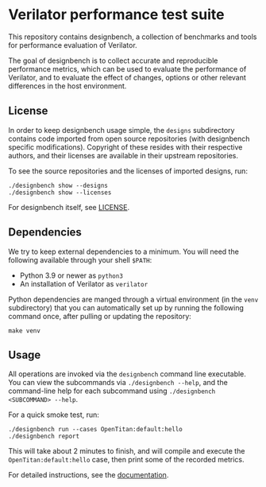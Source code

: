 

# Verilator performance test suite

This repository contains designbench, a collection of benchmarks and tools
for performance evaluation of Verilator.

The goal of designbench is to collect accurate and reproducible performance
metrics, which can be used to evaluate the performance of Verilator, and to
evaluate the effect of changes, options or other relevant differences in the
host environment.

## License

In order to keep designbench usage simple, the `designs` subdirectory
contains code imported from open source repositories (with designbench
specific modifications). Copyright of these resides with their respective
authors, and their licenses are available in their upstream repositories.

To see the source repositories and the licenses of imported designs, run:
```shell
./designbench show --designs
./designbench show --licenses
```

For designbench itself, see [LICENSE](LICENSE).

## Dependencies

We try to keep external dependencies to a minimum. You will need the following
available through your shell `$PATH`:
- Python 3.9 or newer as `python3`
- An installation of Verilator as `verilator`

Python dependencies are manged through a virtual environment (in the `venv`
subdirectory) that you can automatically set up by running the following
command once, after pulling or updating the repository:

```shell
make venv
```

## Usage

All operations are invoked via the `designbench` command line executable.
You can view the subcommands via `./designbench --help`, and the command-line
help for each subcommand using `./designbench <SUBCOMMAND> --help`.

For a quick smoke test, run:

```shell
./designbench run --cases OpenTitan:default:hello
./designbench report
```

This will take about 2 minutes to finish, and will compile and execute the `OpenTitan:default:hello` case, then print some of the recorded metrics.

For detailed instructions, see the [documentation](https://gezalore.github.io/designbench/).
